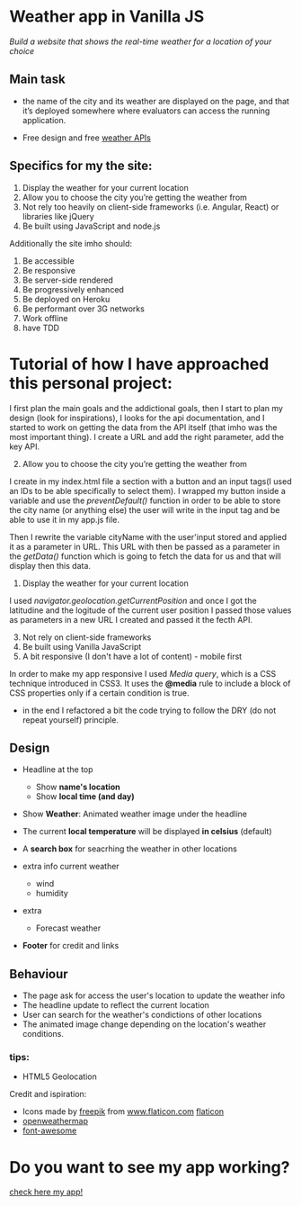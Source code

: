# Weather app in Vanilla JS

*Build a website that shows the real-time weather for a location of your choice*

## Main task

* the name of the city
and its weather are displayed on the page, and that it’s deployed somewhere where evaluators can
access the running application.

* Free design and free [weather APIs](https://openweathermap.org/)

## Specifics for my the site:

1. Display the weather for your current location
2. Allow you to choose the city you’re getting the weather from
3. Not rely too heavily on client-side frameworks (i.e. Angular, React) or libraries like jQuery
4. Be built using JavaScript and node.js

Additionally the site imho should:
1. Be accessible
2. Be responsive
3. Be server-side rendered
4. Be progressively enhanced
5. Be deployed on Heroku
6. Be performant over 3G networks
7. Work offline
8. have TDD


# Tutorial of how I have approached this personal project:

I first plan the main goals and the addictional goals, then I start to plan my design (look for inspirations), I looks for the api documentation, and I started to work on getting the data from the API itself (that imho was the most important thing). I create a URL and add the right parameter, add the key API.

2. Allow you to choose the city you’re getting the weather from

I create in my index.html file a section with a button and an input tags(I used an IDs to be able specifically to select them). I wrapped my button inside a variable and use the *preventDefault()* function in order to be able to store the city name (or anything else) the user will write in the input tag and be able to use it in my app.js file.

Then I rewrite the variable cityName with the user'input stored and applied it as a parameter in URL. This URL with then be passed as a parameter in the *getData()* function which is going to fetch the data for us and that will display then this data.

1. Display the weather for your current location

I used *navigator.geolocation.getCurrentPosition* and once I got the latitudine and the logitude of the current user position I passed those values as parameters in a new URL I created and passed it the fecth API.


3. Not rely on client-side frameworks
4. Be built using Vanilla JavaScript
5. A bit responsive (I don't have a lot of content) - mobile first

In order to make my app responsive I used *Media query*, which is a CSS technique introduced in CSS3.
It uses the **@media** rule to include a block of CSS properties only if a certain condition is true.

* in the end I refactored a bit the code trying to follow the DRY (do not repeat yourself) principle.

## Design
* Headline at the top
    * Show **name's location**
    * Show **local time (and day)**
* Show **Weather**: Animated weather image under the headline
* The current **local temperature** will be displayed **in celsius** (default)

* A **search box** for seacrhing the weather in other locations

* extra info current weather
    * wind
    * humidity

* extra
    * Forecast weather

* **Footer** for credit and links

## Behaviour

* The page ask for access the user's location to update the weather info
* The headline update to reflect the current location
* User can search for the weather's condictions of other locations
* The animated image change depending on the location's weather conditions.

### tips:

* HTML5 Geolocation

Credit and ispiration:

* Icons made by [freepik](https://www.flaticon.com/authors/freepik) from www.flaticon.com [flaticon](https://www.flaticon.com/)
* [openweathermap](https://openweathermap.org/)
* [font-awesome](https://fontawesome.com/)

# Do you want to see my app working?

[check here my app!](https://awesome-keller-47ea35.netlify.com)